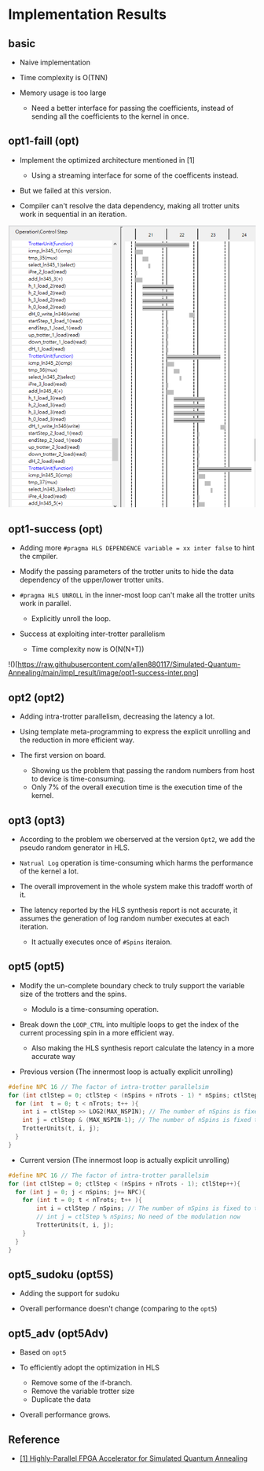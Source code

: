 # Implementation Results

## basic

* Naive implementation

* Time complexity is O(TNN)

* Memory usage is too large
  * Need a better interface for passing the coefficients, instead of sending all the coefficients to the kernel in once.

## opt1-faill (opt)

* Implement the optimized architecture mentioned in [1]
  * Using a streaming interface for some of the coefficents instead.

* But we failed at this version.

* Compiler can't resolve the data dependency, making all trotter units work in sequential in an iteration.

![opt1-failed](https://raw.githubusercontent.com/allen880117/Simulated-Quantum-Annealing/main/impl_result/image/opt1-failed-inter.png)

## opt1-success (opt)

* Adding more `#pragma HLS DEPENDENCE variable = xx inter false` to hint the cmpiler.

* Modify the passing parameters of the trotter units to hide the data dependency of the upper/lower trotter units.

* `#pragma HLS UNROLL` in the inner-most loop can't make all the trotter units work in parallel.
  * Explicitly unroll the loop.

* Success at exploiting inter-trotter parallelism
  * Time complexity now is O(N(N+T))

!()[https://raw.githubusercontent.com/allen880117/Simulated-Quantum-Annealing/main/impl_result/image/opt1-success-inter.png]

## opt2 (opt2)

* Adding intra-trotter parallelism, decreasing the latency a lot.

* Using template meta-programming to express the explicit unrolling and the reduction in more efficient way.

* The first version on board.
  * Showing us the problem that passing the random numbers from host to device is time-consuming.
  * Only 7% of the overall execution time is the execution time of the kernel.

## opt3 (opt3)

* According to the problem we oberserved at the version `Opt2`, we add the pseudo random generator in HLS.

* `Natrual Log` operation is time-consuming which harms the performance of the kernel a lot.

* The overall improvement in the whole system make this tradoff worth of it.

* The latency reported by the HLS synthesis report is not accurate, it assumes the generation of log random number executes at each iteration.
  * It actually executes once of `#Spins` iteraion.

## opt5 (opt5)

* Modify the un-complete boundary check to truly support the variable size of the trotters and the spins.
  * Modulo is a time-consuming operation.

* Break down the `LOOP_CTRL` into multiple loops to get the index of the current processing spin in a more efficient way.
  * Also making the HLS synthesis report calculate the latency in a more accurate way

* Previous version (The innermost loop is actually explicit unrolling)

```C++
#define NPC 16 // The factor of intra-trotter parallelsim
for (int ctlStep = 0; ctlStep < (nSpins + nTrots - 1) * nSpins; ctlStep+= NPC ){
  for (int  t = 0; t < nTrots; t++ ){
    int i = ctlStep >> LOG2(MAX_NSPIN); // The number of nSpins is fixed to the MAX_NSPIN
    int j = ctlStep & (MAX_NSPIN-1); // The number of nSpins is fixed to the MAX_NSPIN
    TrotterUnits(t, i, j);
  }
}

```

* Current version (The innermost loop is actually explicit unrolling)

```C++
#define NPC 16 // The factor of intra-trotter parallelsim
for (int ctlStep = 0; ctlStep < (nSpins + nTrots - 1); ctlStep++){
  for (int j = 0; j < nSpins; j+= NPC){
    for (int t = 0; t < nTrots; t++ ){
        int i = ctlStep / nSpins; // The number of nSpins is fixed to the MAX_NSPIN
        // int j = ctlStep % nSpins; No need of the modulation now
        TrotterUnits(t, i, j);
    }
  }
}
```

## opt5_sudoku (opt5S)

* Adding the support for sudoku

* Overall performance doesn't change (comparing to the `opt5`)

## opt5_adv (opt5Adv)

* Based on `opt5`

* To efficiently adopt the optimization in HLS
  * Remove some of the if-branch.
  * Remove the variable trotter size
  * Duplicate the data

* Overall performance grows.

## Reference

* [[1] Highly-Parallel FPGA Accelerator for Simulated Quantum Annealing](https://github.com/allen880117/Simulated-Quantum-Annealing/blob/main/docs/Highly-Parallel_FPGA-Accelerator_for_Simulated_Quantum_Annealing.pdf)
